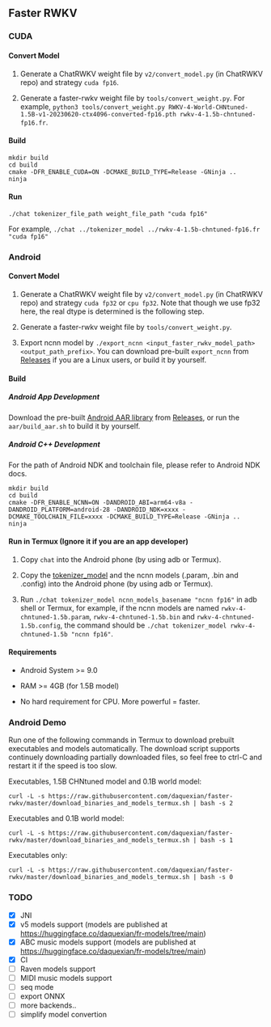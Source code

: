## Faster RWKV

### CUDA

#### Convert Model

1. Generate a ChatRWKV weight file by `v2/convert_model.py` (in ChatRWKV repo) and strategy `cuda fp16`.

2. Generate a faster-rwkv weight file by `tools/convert_weight.py`. For example, `python3 tools/convert_weight.py RWKV-4-World-CHNtuned-1.5B-v1-20230620-ctx4096-converted-fp16.pth rwkv-4-1.5b-chntuned-fp16.fr`.

#### Build

```
mkdir build
cd build
cmake -DFR_ENABLE_CUDA=ON -DCMAKE_BUILD_TYPE=Release -GNinja ..
ninja
```

#### Run

`./chat tokenizer_file_path weight_file_path "cuda fp16"`

For example, `./chat ../tokenizer_model ../rwkv-4-1.5b-chntuned-fp16.fr "cuda fp16"`

### Android

#### Convert Model

1. Generate a ChatRWKV weight file by `v2/convert_model.py` (in ChatRWKV repo) and strategy `cuda fp32` or `cpu fp32`. Note that though we use fp32 here, the real dtype is determined is the following step.

2. Generate a faster-rwkv weight file by `tools/convert_weight.py`.

3. Export ncnn model by `./export_ncnn <input_faster_rwkv_model_path> <output_path_prefix>`. You can download pre-built `export_ncnn` from [Releases](https://github.com/daquexian/faster-rwkv/releases) if you are a Linux users, or build it by yourself.

#### Build

##### Android App Development

Download the pre-built [Android AAR library](https://developer.android.com/studio/projects/android-library#psd-add-aar-jar-dependency) from [Releases](https://github.com/daquexian/faster-rwkv/releases), or run the `aar/build_aar.sh` to build it by yourself.

##### Android C++ Development

For the path of Android NDK and toolchain file, please refer to Android NDK docs.

```
mkdir build
cd build
cmake -DFR_ENABLE_NCNN=ON -DANDROID_ABI=arm64-v8a -DANDROID_PLATFORM=android-28 -DANDROID_NDK=xxxx -DCMAKE_TOOLCHAIN_FILE=xxxx -DCMAKE_BUILD_TYPE=Release -GNinja ..
ninja
```

#### Run in Termux (Ignore it if you are an app developer)

1. Copy `chat` into the Android phone (by using adb or Termux).

2. Copy the [tokenizer_model](https://github.com/daquexian/faster-rwkv/blob/master/tokenizer_model) and the ncnn models (.param, .bin and .config) into the Android phone (by using adb or Termux).

3. Run ``./chat tokenizer_model ncnn_models_basename "ncnn fp16"`` in adb shell or Termux, for example, if the ncnn models are named `rwkv-4-chntuned-1.5b.param`, `rwkv-4-chntuned-1.5b.bin` and `rwkv-4-chntuned-1.5b.config`, the command should be ``./chat tokenizer_model rwkv-4-chntuned-1.5b "ncnn fp16"``.

#### Requirements

* Android System >= 9.0

* RAM >= 4GB (for 1.5B model)

* No hard requirement for CPU. More powerful = faster.

### Android Demo

Run one of the following commands in Termux to download prebuilt executables and models automatically. The download script supports continuely downloading partially downloaded files, so feel free to ctrl-C and restart it if the speed is too slow.

Executables, 1.5B CHNtuned model and 0.1B world model:

```
curl -L -s https://raw.githubusercontent.com/daquexian/faster-rwkv/master/download_binaries_and_models_termux.sh | bash -s 2
```

Executables and 0.1B world model:

```
curl -L -s https://raw.githubusercontent.com/daquexian/faster-rwkv/master/download_binaries_and_models_termux.sh | bash -s 1
```

Executables only:

```
curl -L -s https://raw.githubusercontent.com/daquexian/faster-rwkv/master/download_binaries_and_models_termux.sh | bash -s 0
```

### TODO

- [x] JNI
- [x] v5 models support (models are published at https://huggingface.co/daquexian/fr-models/tree/main)
- [x] ABC music models support (models are published at https://huggingface.co/daquexian/fr-models/tree/main)
- [x] CI
- [ ] Raven models support
- [ ] MIDI music models support
- [ ] seq mode
- [ ] export ONNX
- [ ] more backends..
- [ ] simplify model convertion
